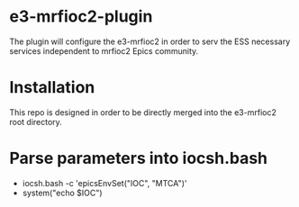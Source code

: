 # e3-mrfioc2-plugin
The plugin will configure the e3-mrfioc2 in order to serv the ESS necessary services independent to mrfioc2 Epics community.

# Installation
This repo is designed in order to be directly merged into the e3-mrfioc2 root directory.

# Parse parameters into iocsh.bash
* iocsh.bash -c 'epicsEnvSet("IOC", "MTCA")'
* system("echo $IOC")
